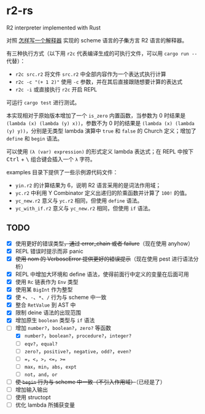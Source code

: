 # r2-rs
R2 interpreter implemented with Rust

对照 [怎样写一个解释器](http://www.yinwang.org/blog-cn/2012/08/01/interpreter) 实现的 scheme 语言的<del>子集</del>方言 R2 语言的解释器。

有三种执行方式（以下用 `r2c` 代表编译生成的可执行文件，可以用 `cargo run --` 代替）：
- `r2c src.r2` 将文件 `src.r2` 中全部内容作为一个表达式执行计算
- `r2c -c "(+ 1 2)"` 使用 `-c` 参数，并在其后直接跟随想要计算的表达式
- `r2c -i` 或直接执行 `r2c` 开启 REPL

可运行 `cargo test` 进行测试。

本实现相对于原始版本增加了一个 `is_zero` 内置函数，当参数为 0 时结果是 `(lambda (x) (lambda (y) x))`，参数不为 0 时的结果是 `(lambda (x) (lambda (y) y))`，分别是无类型 lambda 演算中 `true` 和 `false` 的 Church 定义；增加了 `define` 和 `begin` 语法。

可以使用 `(λ (var) expression)` 的形式定义 lambda 表达式；在 REPL 中按下 <kbd>Ctrl</kbd> + <kbd>\\</kbd> 组合键会插入一个 `λ` 字符。

examples 目录下提供了一些示例源代码文件：
- `yin.r2` 的计算结果为 6，说明 R2 语言采用的是词法作用域；
- `yc.r2` 中利用 Y Combinator 定义出递归的阶乘函数并计算了 `100!` 的值。
- `yc_new.r2` 意义与 `yc.r2` 相同，但使用 `define` 语法。
- `yc_with_if.r2` 意义与 `yc_new.r2` 相同，但使用 `if` 语法。

## TODO

- [x] 使用更好的错误类型<del>，通过 error_chain 或者 failure</del>（现在使用 anyhow）
- [x] REPL 错误时提示而非 panic
- [x] <del>使用 nom 的 VerboseError 提供更好的错误提示</del>（现在使用 pest 进行语法分析）
- [x] REPL 中增加大环境和 define 语法，使得前面行中定义的变量在后面可用
- [x] 使用 `Rc` 链表作为 `Env` 类型
- [x] 使用某 `BigInt` 作为整型
- [x] 使 `+`、`-`、`*`、`/` 行为与 scheme 中一致
- [x] 整合 `RetValue` 到 AST 中
- [x] 限制 deine 语法的出现范围
- [x] 增加原生 `boolean` 类型与 `if` 语法
- [ ] 增加 `number?`，`boolean?`，`zero?` 等函数
  - [x] `number?`，`boolean?`，`procedure?`，`integer?`
  - [ ] `eqv?`，`equal?`
  - [ ] `zero?`，`positive?`，`negative`，`odd?`，`even?`
  - [ ] `=`，`<`，`>`，`<=`，`>=`
  - [ ] `max`，`min`，`abs`，`expt`
  - [ ] `not`，`and`，`or`
- [ ] <del>使 `begin` 行为与 scheme 中一致（不引入作用域）</del>（已经是了）
- [ ] 增加输入输出
- [ ] 使用 structopt
- [ ] 优化 lambda 所捕获变量
